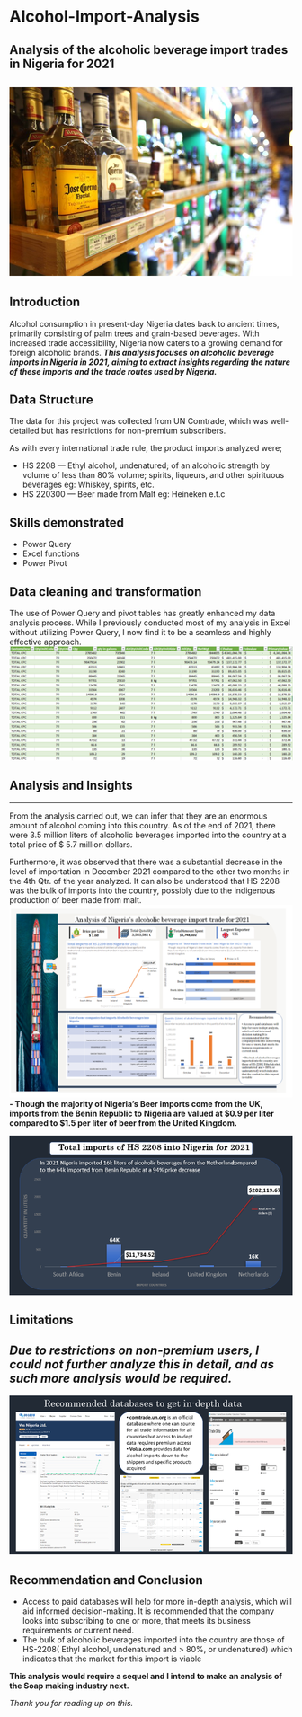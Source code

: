 # Alcohol-Import-Analysis

## Analysis of the alcoholic beverage import trades in Nigeria for 2021
![](cover.jpg)
---
## Introduction
Alcohol consumption in present-day Nigeria dates back to ancient times, primarily consisting of palm trees and grain-based beverages. With increased trade accessibility, Nigeria now caters to a growing demand for foreign alcoholic brands.
**_This analysis focuses on alcoholic beverage imports in Nigeria in 2021, aiming to extract insights regarding the nature of these imports and the trade routes used by Nigeria._**

## Data Structure
The data for this project was collected from UN Comtrade, which was well-detailed but has restrictions for non-premium subscribers.

As with every international trade rule, the product imports analyzed were;

- HS 2208 — Ethyl alcohol, undenatured; of an alcoholic strength by volume of less than 80% volume; spirits, liqueurs, and other spirituous beverages eg: Whiskey, spirits, etc.
- HS 220300 — Beer made from Malt eg: Heineken e.t.c
## Skills demonstrated 
- Power Query
- Excel functions
- Power Pivot
## Data cleaning and transformation
The use of Power Query and pivot tables has greatly enhanced my data analysis process. While I previously conducted most of my analysis in Excel without utilizing Power Query, I now find it to be a seamless and highly effective approach.
![](data_table.png)

## Analysis and Insights
---
From the analysis carried out, we can infer that they are an enormous amount of alcohol coming into this country. As of the end of 2021, there were 3.5 million liters of alcoholic beverages imported into the country at a total price of $ 5.7 million dollars.

Furthermore, it was observed that there was a substantial decrease in the level of importation in December 2021 compared to the other two months in the 4th Qtr. of the year analyzed. It can also be understood that HS 2208 was the bulk of imports into the country, possibly due to the indigenous production of beer made from malt.
![](Dashboard.png)
**- Though the majority of Nigeria’s Beer imports come from the UK, imports from the Benin Republic to Nigeria are valued at $0.9 per liter compared to $1.5 per liter of beer from the United Kingdom.**
 
![](Imports_by_country.png)
## Limitations
**_Due to restrictions on non-premium users, I could not further analyze this in detail, and as such more analysis would be required._**
---
![](databases.png)

## Recommendation and Conclusion 
- Access to paid databases will help for more in-depth analysis, which will aid informed decision-making. It is recommended that the company looks into subscribing to one or more, that meets its business requirements or current need.
- The bulk of alcoholic beverages imported into the country are those of HS-2208( Ethyl alcohol, undenatured and > 80%, or undenatured) which indicates that the market for this import is viable
  
**This analysis would require a sequel and I intend to make an analysis of the Soap making industry next.**

_Thank you for reading up on this._

